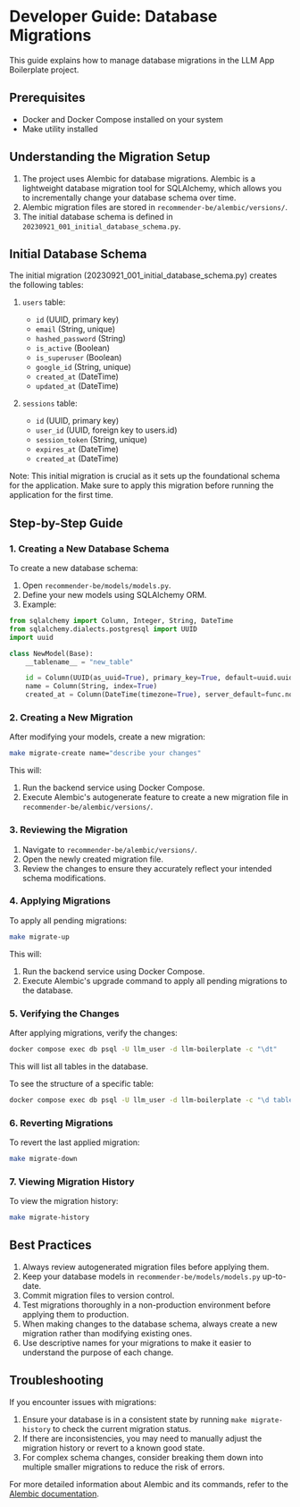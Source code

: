# Developer Guide: Database Migrations

This guide explains how to manage database migrations in the LLM App Boilerplate project.

## Prerequisites

-   Docker and Docker Compose installed on your system
-   Make utility installed

## Understanding the Migration Setup

1. The project uses Alembic for database migrations. Alembic is a lightweight database migration tool for SQLAlchemy, which allows you to incrementally change your database schema over time.
2. Alembic migration files are stored in `recommender-be/alembic/versions/`.
3. The initial database schema is defined in `20230921_001_initial_database_schema.py`.

## Initial Database Schema

The initial migration (20230921_001_initial_database_schema.py) creates the following tables:

1. `users` table:

    - `id` (UUID, primary key)
    - `email` (String, unique)
    - `hashed_password` (String)
    - `is_active` (Boolean)
    - `is_superuser` (Boolean)
    - `google_id` (String, unique)
    - `created_at` (DateTime)
    - `updated_at` (DateTime)

2. `sessions` table:
    - `id` (UUID, primary key)
    - `user_id` (UUID, foreign key to users.id)
    - `session_token` (String, unique)
    - `expires_at` (DateTime)
    - `created_at` (DateTime)

Note: This initial migration is crucial as it sets up the foundational schema for the application. Make sure to apply this migration before running the application for the first time.

## Step-by-Step Guide

### 1. Creating a New Database Schema

To create a new database schema:

1. Open `recommender-be/models/models.py`.
2. Define your new models using SQLAlchemy ORM.
3. Example:

```python
from sqlalchemy import Column, Integer, String, DateTime
from sqlalchemy.dialects.postgresql import UUID
import uuid

class NewModel(Base):
    __tablename__ = "new_table"

    id = Column(UUID(as_uuid=True), primary_key=True, default=uuid.uuid4)
    name = Column(String, index=True)
    created_at = Column(DateTime(timezone=True), server_default=func.now())
```

### 2. Creating a New Migration

After modifying your models, create a new migration:

```bash
make migrate-create name="describe your changes"
```

This will:

1. Run the backend service using Docker Compose.
2. Execute Alembic's autogenerate feature to create a new migration file in `recommender-be/alembic/versions/`.

### 3. Reviewing the Migration

1. Navigate to `recommender-be/alembic/versions/`.
2. Open the newly created migration file.
3. Review the changes to ensure they accurately reflect your intended schema modifications.

### 4. Applying Migrations

To apply all pending migrations:

```bash
make migrate-up
```

This will:

1. Run the backend service using Docker Compose.
2. Execute Alembic's upgrade command to apply all pending migrations to the database.

### 5. Verifying the Changes

After applying migrations, verify the changes:

```bash
docker compose exec db psql -U llm_user -d llm-boilerplate -c "\dt"
```

This will list all tables in the database.

To see the structure of a specific table:

```bash
docker compose exec db psql -U llm_user -d llm-boilerplate -c "\d table_name"
```

### 6. Reverting Migrations

To revert the last applied migration:

```bash
make migrate-down
```

### 7. Viewing Migration History

To view the migration history:

```bash
make migrate-history
```

## Best Practices

1. Always review autogenerated migration files before applying them.
2. Keep your database models in `recommender-be/models/models.py` up-to-date.
3. Commit migration files to version control.
4. Test migrations thoroughly in a non-production environment before applying them to production.
5. When making changes to the database schema, always create a new migration rather than modifying existing ones.
6. Use descriptive names for your migrations to make it easier to understand the purpose of each change.

## Troubleshooting

If you encounter issues with migrations:

1. Ensure your database is in a consistent state by running `make migrate-history` to check the current migration status.
2. If there are inconsistencies, you may need to manually adjust the migration history or revert to a known good state.
3. For complex schema changes, consider breaking them down into multiple smaller migrations to reduce the risk of errors.

For more detailed information about Alembic and its commands, refer to the [Alembic documentation](https://alembic.sqlalchemy.org/en/latest/).
